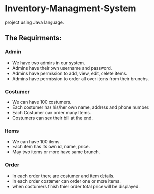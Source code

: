 # Inventory-Managment-System
project using Java language.
## **The Requirments:**

### Admin

- We have two admins in our system.
- Admins have their own username and password.
- Admins have permission to add, view, edit, delete items.
- Admins have permission to order all over items from their brunchs.

### Costumer  

- We can have 100 costumers.
- Each costumer has his/her own name, address and phone number.
- Each Costumer can order many Items.
- Costumers can see their bill at the end.

### Items

- We can have 100 items.
- Each item has its own id, name, price.
- May two items or more have same brunch.

### Order

- In each order there are costumer and item details.
- In each order costumer can order one or more items.
- when costumers finish thier order total price will be displayed.  


